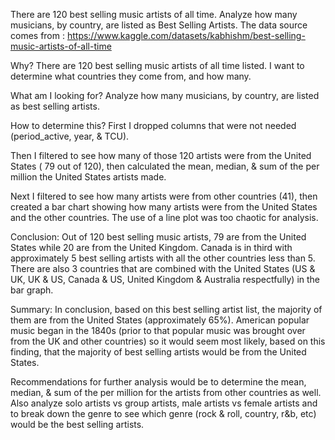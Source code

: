 There are 120 best selling music artists of all time.
Analyze how many musicians, by country, are listed as Best Selling Artists.
The data source comes from : https://www.kaggle.com/datasets/kabhishm/best-selling-music-artists-of-all-time


Why?
There are 120 best selling music artists of all time listed. I want to determine what countries they come from, and how many.

What am I looking for? 
Analyze how many musicians, by country, are listed as best selling artists.

How to determine this?
First I dropped columns that were not needed (period_active, year, & TCU).

Then I filtered to see how many of those 120 artists were from the United States ( 79 out of 120), then calculated the mean, median, & sum of the per million the United States artists made.

Next I filtered to see how many artists were from other countries (41), then created a bar chart showing how many artists were from the United States and the other countries.  The use of a line plot was too chaotic for analysis. 

Conclusion:
Out of 120 best selling music artists, 79 are from the United States while 20  are from the United  Kingdom. Canada is in third with approximately 5 best selling artists with all the other countries less than 5.  There are also 3 countries that are combined with the United States (US & UK, UK & US, Canada & US, United Kingdom & Australia respectfully) in the bar graph. 

Summary:
In conclusion, based on this best selling artist list, the majority of them are from the United States (approximately 65%). American popular music began in the 1840s (prior to that popular music was brought over from the UK and other countries) so it would seem most likely, based on this finding, that the majority of best selling artists would be from the United States. 

Recommendations for further analysis would be to determine the mean, median, & sum of the per million for the artists from other countries as well. Also analyze solo artists vs group artists, male artists vs female artists and to break down the genre to see which genre (rock & roll, country,  r&b, etc) would be the best selling artists.  
